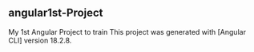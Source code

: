 ## angular1st-Project
My 1st Angular Project to train
This project was generated with [Angular CLI] version 18.2.8.
